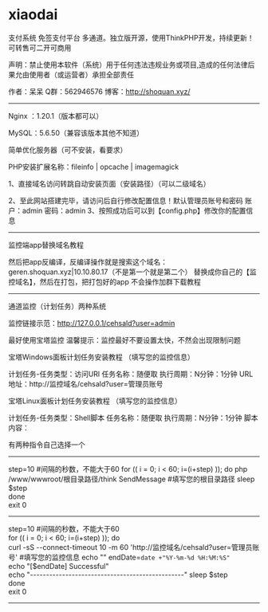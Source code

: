 # xiaodai
支付系统 免签支付平台 多通道。独立版开源，使用ThinkPHP开发，持续更新！可转售可二开可商用

声明：禁止使用本软件（系统）用于任何违法违规业务或项目,造成的任何法律后果允由使用者（或运营者）承担全部责任

作者：呆呆
Q群：562946576
博客：http://shoquan.xyz/

----------------------------------------------------------------------------

Nginx ：1.20.1（版本都可以）

MySQL：5.6.50（兼容该版本其他不知道）

简单优化服务器（可不安装，看要求）

PHP安装扩展名称：fileinfo | opcache | imagemagick

1、直接域名访问转跳自动安装页面（安装路径）（可以二级域名）

2、至此网站搭建完毕，请访问后自行修改配置信息！默认管理员账号和密码
     账户：admin
     密码：admin
3、按照成功后可以到【config.php】修改你的配置信息

----------------------------------------------------------------------------

监控端app替换域名教程

然后把app反编译，反编译操作就是搜索这个域名：geren.shoquan.xyz|10.10.80.17（不是第一个就是第二个）
替换成你自己的【监控域名】，然后在打包，把打包好的app
不会操作加群下载教程

----------------------------------------------------------------------------

通道监控（计划任务）两种系统

监控链接示范：http://127.0.0.1/cehsald?user=admin

最好使用宝塔监控
温馨提示：监控最好不要设置太快，不然会出现限制问题

宝塔Windows面板计划任务安装教程 （填写您的监控信息）

计划任务-任务类型：访问URl
任务名称：随便取
执行周期：N分钟：1分钟
URL地址：http://监控域名/cehsald?user=管理员账号

宝塔Linux面板计划任务安装教程 （填写您的监控信息）

计划任务-任务类型：Shell脚本
任务名称：随便取
执行周期：N分钟：1分钟
脚本内容：

有两种指令自己选择一个

----------------------------------------------------------------------------

step=10 #间隔的秒数，不能大于60
for (( i = 0; i < 60; i=(i+step) )); do
php /www/wwwroot/根目录路径/think SendMessage #填写您的根目录路径
sleep $step    
done    
exit 0

----------------------------------------------------------------------------

step=10 #间隔的秒数，不能大于60      
for (( i = 0; i < 60; i=(i+step) )); do    
    curl  -sS --connect-timeout 10 -m 60 'http://监控域名/cehsald?user=管理员账号'   #填写您的监控信息
echo "" 
endDate=`date +"%Y-%m-%d %H:%M:%S"`    
echo "[$endDate] Successful"    
echo "------------------------------------------------" 
sleep $step    
done    
exit 0

----------------------------------------------------------------------------
